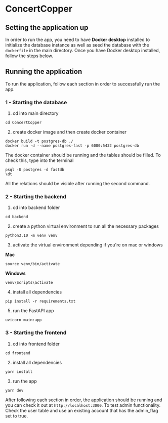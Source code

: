 # ConcertCopper

## Setting the application up

In order to run the app, you need to have **Docker desktop** installed to initialize the database instance as well as seed the database with the ``dockerfile`` in the main directory. Once you have Docker desktop installed, follow the steps below.

## Running the application

To run the application, follow each section in order to successfully run the app.

### 1 - Starting the database
1. cd into main directory
```
cd ConcertCopper
```
2. create docker image and then create docker container
``` 
docker build -t postgres-db ./
docker run -d --name postgres-fast -p 6000:5432 postgres-db
```
The docker container should be running and the tables should be filled. To check this, type into the terminal
```
psql -U postgres -d fastdb
\dt
```
All the relations should be visible after running the second command.

### 2 - Starting the backend
1. cd into backend folder
```
cd backend
```
2. create a python virtual environment to run all the necessary packages
```
python3.10 -m venv venv
```
3. activate the virtual environment depending if you're on mac or windows

**Mac**
```
source venv/bin/activate
```
**Windows**
```
venv\Scripts\activate
```

4. install all dependencies
```
pip install -r requirements.txt
```
5. run the FastAPI app
```
uvicorn main:app
```

### 3 - Starting the frontend
1. cd into frontend folder
```
cd frontend
```
2. install all dependencies
```
yarn install
```
3. run the app
```
yarn dev
```

After following each section in order, the application should be running and you can check it out at ```http://localhost:3000```. To test admin functionality.
Check the user table and use an existing account that has the admin_flag set to true.
